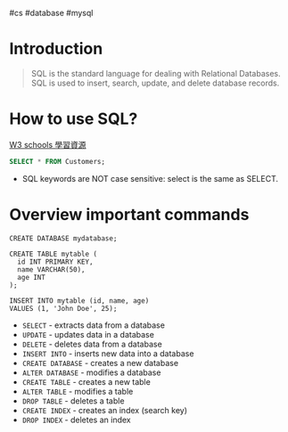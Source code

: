 #cs #database #mysql

# Introduction
> SQL is the standard language for dealing with Relational Databases. SQL is used to insert, search, update, and delete database records.

# How to use SQL?
[W3 schools 學習資源](https://www.w3schools.com/mysql/mysql_sql.asp)
```sql
SELECT * FROM Customers;
```
- SQL keywords are NOT case sensitive: select is the same as SELECT.

# Overview important commands
```mysql
CREATE DATABASE mydatabase;
```
```mysql
CREATE TABLE mytable (
  id INT PRIMARY KEY,
  name VARCHAR(50),
  age INT
);
```
```mysql
INSERT INTO mytable (id, name, age)
VALUES (1, 'John Doe', 25);
```

- `SELECT` - extracts data from a database
- `UPDATE` - updates data in a database
- `DELETE` - deletes data from a database
- `INSERT INTO` - inserts new data into a database
- `CREATE DATABASE` - creates a new database
- `ALTER DATABASE` - modifies a database
- `CREATE TABLE` - creates a new table
- `ALTER TABLE` - modifies a table
- `DROP TABLE` - deletes a table
- `CREATE INDEX` - creates an index (search key)
- `DROP INDEX` - deletes an index